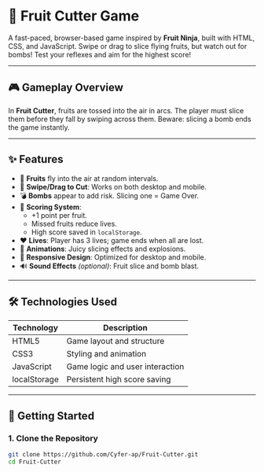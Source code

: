 # 🍉 Fruit Cutter Game

A fast-paced, browser-based game inspired by **Fruit Ninja**, built with HTML, CSS, and JavaScript. Swipe or drag to slice flying fruits, but watch out for bombs! Test your reflexes and aim for the highest score!

---

## 🎮 Gameplay Overview

In **Fruit Cutter**, fruits are tossed into the air in arcs. The player must slice them before they fall by swiping across them. Beware: slicing a bomb ends the game instantly.

---

## ✨ Features

- 🍓 **Fruits** fly into the air at random intervals.
- 🔪 **Swipe/Drag to Cut**: Works on both desktop and mobile.
- 💣 **Bombs** appear to add risk. Slicing one = Game Over.
- 💯 **Scoring System**:
  - +1 point per fruit.
  - Missed fruits reduce lives.
  - High score saved in `localStorage`.
- ❤️ **Lives**: Player has 3 lives; game ends when all are lost.
- 🎨 **Animations**: Juicy slicing effects and explosions.
- 📱 **Responsive Design**: Optimized for desktop and mobile.
- 🔊 **Sound Effects** *(optional)*: Fruit slice and bomb blast.

---

## 🛠️ Technologies Used

| Technology  | Description                     |
|-------------|----------------------------------|
| HTML5       | Game layout and structure       |
| CSS3        | Styling and animation           |
| JavaScript  | Game logic and user interaction |
| localStorage| Persistent high score saving    |

---

## 🚀 Getting Started

### 1. Clone the Repository

```bash
git clone https://github.com/Cyfer-ap/Fruit-Cutter.git
cd Fruit-Cutter
